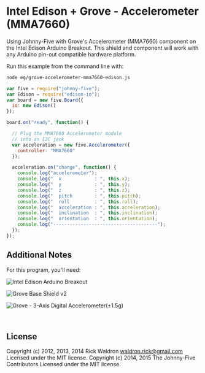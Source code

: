 <!--remove-start-->

# Intel Edison + Grove - Accelerometer (MMA7660)

<!--remove-end-->


Using Johnny-Five with Grove's Accelerometer (MMA7660) component on the Intel Edison Arduino Breakout. This shield and component will work with any Arduino pin-out compatible hardware platform.







Run this example from the command line with:
```bash
node eg/grove-accelerometer-mma7660-edison.js
```


```javascript
var five = require("johnny-five");
var Edison = require("edison-io");
var board = new five.Board({
  io: new Edison()
});

board.on("ready", function() {

  // Plug the MMA7660 Accelerometer module
  // into an I2C jack
  var acceleration = new five.Accelerometer({
    controller: "MMA7660"
  });

  acceleration.on("change", function() {
    console.log("accelerometer");
    console.log("  x            : ", this.x);
    console.log("  y            : ", this.y);
    console.log("  z            : ", this.z);
    console.log("  pitch        : ", this.pitch);
    console.log("  roll         : ", this.roll);
    console.log("  acceleration : ", this.acceleration);
    console.log("  inclination  : ", this.inclination);
    console.log("  orientation  : ", this.orientation);
    console.log("--------------------------------------");
  });
});

```








## Additional Notes
For this program, you'll need:

![Intel Edison Arduino Breakout](https://cdn.sparkfun.com//assets/parts/1/0/1/3/9/13097-06.jpg)

![Grove Base Shield v2](http://www.seeedstudio.com/depot/images/product/base%20shield%20V2_01.jpg)

![Grove - 3-Axis Digital Accelerometer(±1.5g)](http://www.seeedstudio.com/depot/images/101020039%201.jpg)



&nbsp;

<!--remove-start-->

## License
Copyright (c) 2012, 2013, 2014 Rick Waldron <waldron.rick@gmail.com>
Licensed under the MIT license.
Copyright (c) 2014, 2015 The Johnny-Five Contributors
Licensed under the MIT license.

<!--remove-end-->
